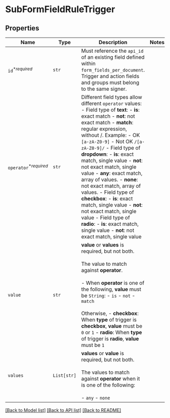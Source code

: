 # SubFormFieldRuleTrigger



## Properties
Name | Type | Description | Notes
------------ | ------------- | ------------- | -------------
| `id`<sup>*_required_</sup> | ```str``` |  Must reference the `api_id` of an existing field defined within `form_fields_per_document`. Trigger and action fields and groups must belong to the same signer.  |  |
| `operator`<sup>*_required_</sup> | ```str``` |  Different field types allow different `operator` values: - Field type of **text**:   - **is**: exact match   - **not**: not exact match   - **match**: regular expression, without /. Example:     - OK `[a-zA-Z0-9]`     - Not OK `/[a-zA-Z0-9]/` - Field type of **dropdown**:   - **is**: exact match, single value   - **not**: not exact match, single value   - **any**: exact match, array of values.   - **none**: not exact match, array of values. - Field type of **checkbox**:   - **is**: exact match, single value   - **not**: not exact match, single value - Field type of **radio**:   - **is**: exact match, single value   - **not**: not exact match, single value  |  |
| `value` | ```str``` |  **value** or **values** is required, but not both.<br><br>The value to match against **operator**.<br><br>- When **operator** is one of the following, **value** must be `String`:   - `is`   - `not`   - `match`<br><br>Otherwise, - **checkbox**: When **type** of trigger is **checkbox**, **value** must be `0` or `1` - **radio**: When **type** of trigger is **radio**, **value** must be `1`  |  |
| `values` | ```List[str]``` |  **values** or **value** is required, but not both.<br><br>The values to match against **operator** when it is one of the following:<br><br>- `any` - `none`  |  |

[[Back to Model list]](../README.md#documentation-for-models) [[Back to API list]](../README.md#documentation-for-api-endpoints) [[Back to README]](../README.md)


